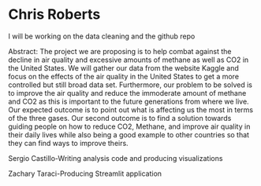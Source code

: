 # Chris Roberts

I will be working on the data cleaning and the github repo

Abstract:
The project we are proposing is to help combat against the decline in air quality and excessive amounts of methane as well as CO2 in the United States. We will gather our data from the website Kaggle and focus on the effects of the air quality in the United States to get a more controlled but still broad data set. Furthermore, our problem to be solved is to improve the air quality and reduce the immoderate amount of methane and CO2 as this is important to the future generations from where we live. Our expected outcome is to point out what is affecting us the most in terms of the three gases. Our second outcome is to find a solution towards guiding people on how to reduce CO2, Methane, and improve air quality in their daily lives while also being a good example to other countries so that they can find ways to improve theirs. 

Sergio Castillo-Writing analysis code and producing visualizations

Zachary Taraci-Producing Streamlit application
